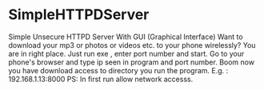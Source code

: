 # SimpleHTTPDServer
Simple Unsecure HTTPD Server With GUI (Graphical Interface)
Want to download your mp3 or photos or videos etc. to your phone wirelessly? You are in right place.
Just run exe , enter port number and start. Go to your phone's browser and type ip seen in program and port number.
Boom now you have download access to directory you run the program.
E.g. :      192.168.1.13:8000
PS: In first run allow network accesss.

